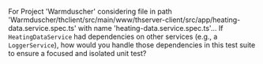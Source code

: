 For Project 'Warmduscher' considering file in path 'Warmduscher/thclient/src/main/www/thserver-client/src/app/heating-data.service.spec.ts' with name 'heating-data.service.spec.ts'... 
If `HeatingDataService` had dependencies on other services (e.g., a `LoggerService`), how would you handle those dependencies in this test suite to ensure a focused and isolated unit test?